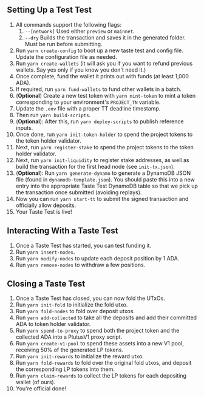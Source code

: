 ## Setting Up a Test Test

1. All commands support the following flags:
   1. `--[network]` Used either `preview` or `mainnet`.
   2. `--dry` Builds the transaction and saves it in the generated folder. Must be run before submitting.
2. Run `yarn create-config` to boot up a new taste test and config file. Update the configuration file as needed.
3. Run `yarn create-wallets` (it will ask you if you want to refund previous wallets. Say yes only if you know you don't need it.)
4. Once complete, fund the wallet it prints out with funds (at least 1,000 ADA).
5. If required, run `yarn fund-wallets` to fund other wallets in a batch.
6. (**Optional**) Create a new test token with `yarn mint-token` to mint a token corresponding to your environment's `PROJECT_TN` variable.
7. Update the `.env` file with a proper TT deadline timestamp.
8. Then run `yarn build-scripts`.
9. (**Optional**): After this, run `yarn deploy-scripts` to publish reference inputs.
10. Once done, run `yarn init-token-holder` to spend the project tokens to the token holder validator.
11. Next, run `yarn register-stake` to spend the project tokens to the token holder validator.
12. Next, run `yarn init-liquidity` to register stake addresses, as well as build the transaction for the first head node (see `init-tx.json`).
13. (**Optional**): Run `yarn generate-dynamo` to generate a DynamoDB JSON file (found in `dynamodb-template.json`). You should paste this into a new entry into the appropriate Taste Test DynamoDB table so that we pick up the transaction once submitted (avoiding replays).
14. Now you can run `yarn start-tt` to submit the signed transaction and officially allow deposits.
15. Your Taste Test is live!

## Interacting With a Taste Test

1. Once a Taste Test has started, you can test funding it.
2. Run `yarn insert-nodes`.
3. Run `yarn modify-nodes` to update each deposit position by 1 ADA.
4. Run `yarn remove-nodes` to withdraw a few positions.

## Closing a Taste Test

1. Once a Taste Test has closed, you can now fold the UTxOs.
2. Run `yarn init-fold` to initialize the fold utxo.
3. Run `yarn fold-nodes` to fold over deposit utxos.
4. Run `yarn add-collected` to take all the deposits and add their committed ADA to token holder validator.
5. Run `yarn spend-to-proxy` to spend both the project token and the collected ADA into a PlutusV1 proxy script.
6. Run `yarn create-v1-pool` to spend these assets into a new V1 pool, receiving 50% of the generated LP tokens.
7. Run `yarn init-rewards` to initialize the reward utxo.
8. Run `yarn fold-rewards` to fold over the original fold utxos, and deposit the corresponding LP tokens into them.
9. Run `yarn claim-rewards` to collect the LP tokens for each depositing wallet (of ours).
10. You're official done!
